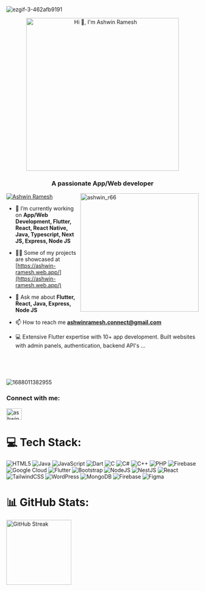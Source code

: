  ![ezgif-3-462afb9191](https://github.com/ashwin066/ashwin066/assets/93830211/1ba64b7a-e0d5-44d5-8eb0-8dbc41832591)
<div align="center" >
<img align="center" alt="Hi 👋, I'm Ashwin Ramesh" width="400"  src="https://github.com/ashwin066/ashwin066/assets/93830211/381359fa-1a3d-45c4-9776-e1a7f0d48613"  />

 
</div>
 
 
 
 <h3 align="center">A passionate App/Web developer</h3> 
      <img align="right"   width="310"  src="https://github.com/ashwin066/ashwin066/assets/93830211/2a97aa26-f559-4053-8d17-57bf2de6bf81" alt="ashwin_r66" />
<p align="left"> <a href="https://www.linkedin.com/in/ashwinramesh660/" target="blank"><img src="https://img.shields.io/twitter/follow/ashwin%20ramesh?style=for-the-badge" alt="Ashwin Ramesh" /></a> </p>
 
- 🌱 I’m currently working on **App/Web Development, Flutter, React, React Native, Java, Typescript, Next JS, Express, Node JS**

- 👨‍💻 Some of my projects are showcased at [https://ashwin-ramesh.web.app/](https://ashwin-ramesh.web.app/)

- 💬 Ask me about **Flutter, React, Java, Express, Node JS**

- 📫 How to reach me **ashwinramesh.connect@gmail.com**

- 💻 Extensive Flutter expertise with 10+ app development. Built websites with admin panels, authentication, backend API's ...
 
 <br>
 <br>
 <br>

![1688011382955](https://github.com/ashwin066/ashwin066/assets/93830211/5aae10d7-d247-420f-98b6-a2f17e5aba08)

 
<h3 align="left">Connect with me:</h3>
<p align="left">
<a href="https://linkedin.com/in/ashwin-ramesh-094388244" target="blank"><img align="center" src="https://raw.githubusercontent.com/rahuldkjain/github-profile-readme-generator/master/src/images/icons/Social/linked-in-alt.svg" alt="ashwin-ramesh-094388244" height="30" width="40" /></a>
</p>



# 💻 Tech Stack:
![HTML5](https://img.shields.io/badge/html5-%23E34F26.svg?style=flat&logo=html5&logoColor=white) ![Java](https://img.shields.io/badge/java-%23ED8B00.svg?style=flat&logo=openjdk&logoColor=white) ![JavaScript](https://img.shields.io/badge/javascript-%23323330.svg?style=flat&logo=javascript&logoColor=%23F7DF1E) 
![Dart](https://img.shields.io/badge/dart-%230175C2.svg?style=flat&logo=dart&logoColor=white)
![C](https://img.shields.io/badge/c-%2300599C.svg?style=flat&logo=c&logoColor=white) ![C#](https://img.shields.io/badge/c%23-%23239120.svg?style=flat&logo=csharp&logoColor=white) ![C++](https://img.shields.io/badge/c++-%2300599C.svg?style=flat&logo=c%2B%2B&logoColor=white) 
![PHP](https://img.shields.io/badge/php-%23777BB4.svg?style=flat&logo=php&logoColor=white)  ![Firebase](https://img.shields.io/badge/firebase-%23039BE5.svg?style=flat&logo=firebase) ![Google Cloud](https://img.shields.io/badge/GoogleCloud-%234285F4.svg?style=flat&logo=google-cloud&logoColor=white)  ![Flutter](https://img.shields.io/badge/Flutter-%2302569B.svg?style=flat&logo=Flutter&logoColor=white)  ![Bootstrap](https://img.shields.io/badge/bootstrap-%238511FA.svg?style=flat&logo=bootstrap&logoColor=white)  ![NodeJS](https://img.shields.io/badge/node.js-6DA55F?style=flat&logo=node.js&logoColor=white) ![NestJS](https://img.shields.io/badge/nestjs-%23E0234E.svg?style=flat&logo=nestjs&logoColor=white) ![React](https://img.shields.io/badge/react-%2320232a.svg?style=flat&logo=react&logoColor=%2361DAFB)  ![TailwindCSS](https://img.shields.io/badge/tailwindcss-%2338B2AC.svg?style=flat&logo=tailwind-css&logoColor=white)  ![WordPress](https://img.shields.io/badge/WordPress-%23117AC9.svg?style=flat&logo=WordPress&logoColor=white)  ![MongoDB](https://img.shields.io/badge/MongoDB-%234ea94b.svg?style=flat&logo=mongodb&logoColor=white) ![Firebase](https://img.shields.io/badge/firebase-a08021?style=flat&logo=firebase&logoColor=ffcd34)  ![Figma](https://img.shields.io/badge/figma-%23F24E1E.svg?style=flat&logo=figma&logoColor=white) 

# 📊 GitHub Stats:
 
 <p >
      <img  align="left" src="https://github-readme-stats.vercel.app/api/top-langs/?username=ashwin066&theme=dark&hide_border=true&include_all_commits=false&count_private=false&layout=compact" alt="GitHub Streak" height="170" />
 </p>

 
